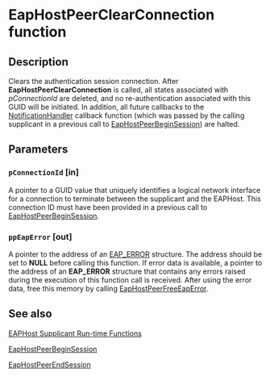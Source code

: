 # EapHostPeerClearConnection function

## Description

Clears the authentication session connection. After **EapHostPeerClearConnection** is called, all states associated with *pConnectionId* are deleted, and no re-authentication associated with this GUID will be initiated. In addition, all future callbacks to the [NotificationHandler](https://learn.microsoft.com/windows/desktop/api/eappapis/nc-eappapis-notificationhandler) callback function (which was passed by the calling supplicant in a previous call to [EapHostPeerBeginSession](https://learn.microsoft.com/previous-versions/windows/desktop/api/eappapis/nf-eappapis-eaphostpeerbeginsession)) are halted.

## Parameters

### `pConnectionId` [in]

 A pointer to a GUID value that uniquely identifies a logical network interface for a connection to terminate between the supplicant and the EAPHost. This connection ID must have been provided in a previous call to [EapHostPeerBeginSession](https://learn.microsoft.com/previous-versions/windows/desktop/api/eappapis/nf-eappapis-eaphostpeerbeginsession).

### `ppEapError` [out]

A pointer to the address of an [EAP_ERROR](https://learn.microsoft.com/windows/desktop/api/eaptypes/ns-eaptypes-eap_error) structure. The address should be set to **NULL** before calling this function. If error data is available, a pointer to the address of an **EAP_ERROR** structure that contains any errors raised during the execution of this function call is received. After using the error data, free this memory by calling [EapHostPeerFreeEapError](https://learn.microsoft.com/previous-versions/windows/desktop/api/eappapis/nf-eappapis-eaphostpeerfreeeaperror).

## See also

[EAPHost Supplicant Run-time Functions](https://learn.microsoft.com/windows/win32/eaphost/eap-host-supplicant-run-time-functions)

[EapHostPeerBeginSession](https://learn.microsoft.com/previous-versions/windows/desktop/api/eappapis/nf-eappapis-eaphostpeerbeginsession)

[EapHostPeerEndSession](https://learn.microsoft.com/previous-versions/windows/desktop/api/eappapis/nf-eappapis-eaphostpeerendsession)